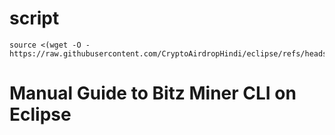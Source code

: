 # script 
```
source <(wget -O - https://raw.githubusercontent.com/CryptoAirdropHindi/eclipse/refs/heads/main/eclipse.sh)
```

# Manual Guide to Bitz Miner CLI on Eclipse

